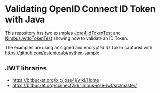 # Validating OpenID Connect ID Token with Java

This repository has two examples [Jose4jIdTokenTest](src/test/java/example/Jose4jIdTokenTest.java) and [NimbusJwtIdTokenTest](src/test/java/example/NimbusJwtIdTokenTest.java) showing how to validate an ID Token.

The examples are using an signed and encrypted ID Token captured with https://github.com/psteniusubi/python-sample.

## JWT libraries

* https://bitbucket.org/b_c/jose4j/wiki/Home
* https://bitbucket.org/connect2id/nimbus-jose-jwt/src/master/

